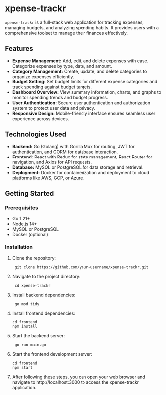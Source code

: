 # xpense-trackr

`xpense-trackr` is a full-stack web application for tracking expenses, managing budgets, and analyzing spending habits. It provides users with a comprehensive toolset to manage their finances effectively.

## Features

- **Expense Management:** Add, edit, and delete expenses with ease. Categorize expenses by type, date, and amount.
- **Category Management:** Create, update, and delete categories to organize expenses efficiently.
- **Budget Setting:** Set budget limits for different expense categories and track spending against budget targets.
- **Dashboard Overview:** View summary information, charts, and graphs to monitor spending trends and budget progress.
- **User Authentication:** Secure user authentication and authorization system to protect user data and privacy.
- **Responsive Design:** Mobile-friendly interface ensures seamless user experience across devices.

## Technologies Used

- **Backend:** Go (Golang) with Gorilla Mux for routing, JWT for authentication, and GORM for database interaction.
- **Frontend:** React with Redux for state management, React Router for navigation, and Axios for API requests.
- **Database:** MySQL or PostgreSQL for data storage and retrieval.
- **Deployment:** Docker for containerization and deployment to cloud platforms like AWS, GCP, or Azure.

## Getting Started

### Prerequisites

- Go 1.21+
- Node.js 14+
- MySQL or PostgreSQL
- Docker (optional)

### Installation

1. Clone the repository:

   ```
    git clone https://github.com/your-username/xpense-trackr.git
   ```

2. Navigate to the project directory:
   ```
    cd xpense-trackr
   ```

3. Install backend dependencies:
   ```
    go mod tidy
   ```

4. Install frontend dependencies:
   ```
   cd frontend
   npm install
   ```

5. Start the backend server:
   ```
    go run main.go
   ```

6. Start the frontend development server:
   ```
   cd frontend
   npm start
   ```

7. After following these steps, you can open your web browser and navigate to http://localhost:3000 to access the xpense-trackr application.
